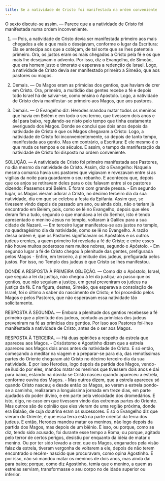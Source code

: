```yaml
---
title: Se a natividade de Cristo foi manifestada na ordem conveniente
---
```


O sexto discute-se assim. — Parece que a a natividade de Cristo foi manifestada numa ordem inconveniente.  

1. — Pois, a natividade de Cristo devia ser manifestada primeiro aos mais chegados a ele e que mais o desejavam, conforme o lugar da Escritura: Ela se antecipa aos que a cobiçam, de tal sorte que se lhes patenteia primeiro. Ora, os justos eram os mais chegados a Cristo pela fé e os que mais lhe desejavam o advento. Por isso, diz o Evangelho, de Simeão, que era homem justo e timorato e esperava a redenção de Israel. Logo, a natividade de Cristo devia ser manifestado primeiro a Simeão, que aos pastores ou magos.  

2. Demais. — Os Magos eram as primícias dos gentios, que haviam de crer em Cristo. Ora, primeiro, a multidão das gentes recebe a fé e depois todo Israel há de salvar-se, como ensina o Apóstolo. Logo, a natividade de Cristo devia manifestar-se primeiro aos Magos, que aos pastores.  

3. Demais. — O Evangelho diz: Herodes mandou matar todos os meninos que havia em Belém e em todo o seu termo, que tivessem dois anos e daí para baixo, regulando-se nisto pelo tempo que tinha exatamente averiguado dos Magos. Donde se conclui que dois anos depois da natividade de Cristo é que os Magos chegavam a Cristo: Logo, a natividade de Cristo foi inconvenientemente, só depois de tanto tempo, manifestada aos gentio.  Mas em contrário, a Escritura: E ele mesmo é o que muda os tempos e os séculos. E assim, o tempo da manifestação da natividade de Cristo foi disposto na ordem conveniente.  

SOLUÇÃO. — A natividade de Cristo foi primeiro manifestada aos Pastores, no dia mesmo da natividade de Cristo. Assim, diz o Evangelho: Naquela mesma comarca havia uns pastores que vigiavam e revezavam entre si as vigílias da noite para guardarem o seu rebanho. E aconteceu que, depois que os anjos se retiravam deles para o céu falavam entre si os pastores dizendo: Passemos até Belém. E foram com grande pressa. - Em segundo lugar, os Magos vieram adorar a Cristo, no décimo terceiro dia da sua natividade, dia em que se celebra a festa da Epifania. Assim que, se tivessem vindo depois de passado um ano, ou ainda dois, não o teriam já encontrado em Belém, pois, como se lê no Evangelho, depois que eles deram fim a tudo, segundo o que mandava a lei do Senhor, isto é tendo apresentado o menino Jesus no templo, voltaram à Galileu para a sua cidade de Nazaré. — Em terceiro lugar manifestou-se aos justos no templo, no quadragésimo dia da natividade, como se lê no Evangelho.  A razão dessa ordem é, que os Pastores significavam os Apóstolos e os outros judeus crentes, a quem primeiro foi revelada a fé de Cristo; e entre esses não houve muitos poderosos nem muitos nobres, segundo o Apóstolo. - Em segundo lugar a fé de Cristo chegou à plenitude das gentes, prefigurada pelos Magos - Enfim, em terceiro, à plenitude dos judeus, prefigurada pelos justos. Por isso, no Templo dos judeus é que Cristo se lhes manifestou.  

DONDE A RESPOSTA À PRIMEIRA OBJEÇÃO. — Como diz o Apóstolo, Israel, que seguia a lei da justiça, não chegou à lei da justiça; ao passo que os gentios, que não seguiam a justiça, em geral preveniram os judeus na justiça da fé. E na figura, destes, Simeão, que esperava a consolação de Israel, foi o último a saber do nascimento de Cristo; e foi procedido pelos Magos e pelos Pastores, que não esperavam essa natividade tão solicitamente.  

RESPOSTA À SEGUNDA. — Embora a plenitude dos gentios recebesse a fé primeiro que a plenitude dos judeus, contudo as primícias dos judeus preveniram na fé as primícias dos gentios. Por isso aos Pastores foí-Ihes manifestada a natividade de Cristo, antes de o ser aos Magos.  

RESPOSTA À TERCEIRA. — Há duas opiniões a respeito da estrela que apareceu aos Magos. - Crisóstomo e Agostinho dizem que a estrela apareceu aos Magos dois anos antes da natividade de Cristo. E só então, começando a meditar na viagem e a preparar-se para ela, das remotíssimas partes do Oriente chegaram até Cristo no décimo terceiro dia da sua natividade. E por isso Herodes, logo depois da partida dos Magos, vendo-se iludido por eles, mandou matar os meninos que tivessem dois anos e daí para baixo, estando na dúvida se Cristo nasceu quando apareceu a estrela, conforme ouvira dos Magos. - Mas outros dizem, que a estrela apareceu só quando Cristo nasceu; e desde então os Magos, ao verem a estrela pondo-se a caminho, realizaram a longuíssima jornada em treze dias, em parte ajudados do poder divino, e em parte pela velocidade dos dromedários. E isto, digo, no caso em que tivessem vindo das extremas partes do Oriente. Mas outros são de opinião que eles vieram de uma região próxima, donde era Balaão, de cuja doutrina eram os sucessores. E só o Evangelho diz que vieram do Oriente, é que essa terra está na parte oriental da terra dos judeus. E então, Herodes mandou matar os meninos, não logo depois da partida dos Magos, mas depois de um biênio. E isso, ou porque, como se diz, tendo sido acusado, foi durante esse tempo a Roma; ou porque, agitado pelo terror de certos perigos, desistiu por enquanto da idéia de matar o menino. Ou por ter sido levado a crer, que os Magos, enganados pela visão falaz da estrela, tiveram vergonha de voltarem a ele, depois de não terem encontrado o recém- nascido que procuravam, como opina Agostinho. E por isso, não só mandou matar os meninos de dois anos, mas ainda daí para baixo; porque, como diz Agostinho, temia que o menino, a quem as estrelas serviam, transformasse o seu corpo no de idade superior ou inferior.